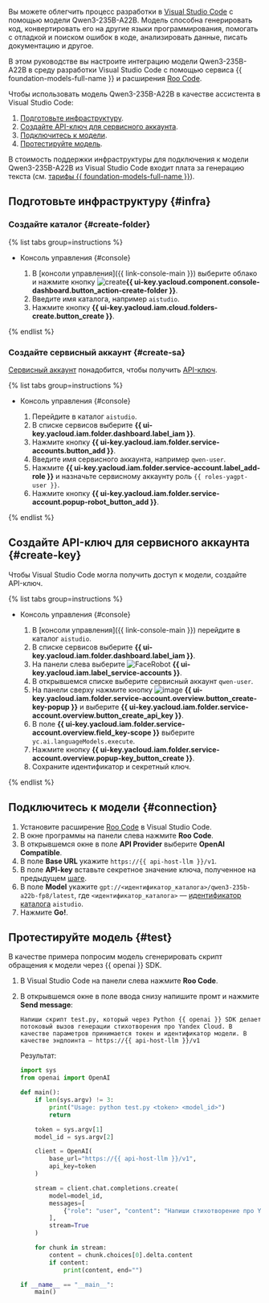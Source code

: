 Вы можете облегчить процесс разработки в [Visual Studio Code](https://code.visualstudio.com/) с помощью модели Qwen3-235B-A22B. Модель способна генерировать код, конвертировать его на другие языки программирования, помогать с отладкой и поиском ошибок в коде, анализировать данные, писать документацию и другое.

В этом руководстве вы настроите интеграцию модели Qwen3-235B-A22B в среду разработки Visual Studio Code с помощью сервиса {{ foundation-models-full-name }} и расширения [Roo Code](https://roocode.com/).

Чтобы использовать модель Qwen3-235B-A22B в качестве ассистента в Visual Studio Code:

1. [Подготовьте инфраструктуру](#infra).
1. [Создайте API-ключ для сервисного аккаунта](#create-key).
1. [Подключитесь к модели](#connection).
1. [Протестируйте модель](#test).

В стоимость поддержки инфраструктуры для подключения к модели Qwen3-235B-A22B из Visual Studio Code входит плата за генерацию текста (см. [тарифы {{ foundation-models-full-name }}](../../ai-studio/pricing.md)).

## Подготовьте инфраструктуру {#infra}

### Создайте каталог {#create-folder}

{% list tabs group=instructions %}

- Консоль управления {#console}

   1. В [консоли управления]({{ link-console-main }}) выберите облако и нажмите кнопку ![create](../../_assets/console-icons/plus.svg)**{{ ui-key.yacloud.component.console-dashboard.button_action-create-folder }}**.
   1. Введите имя каталога, например `aistudio`.
   1. Нажмите кнопку **{{ ui-key.yacloud.iam.cloud.folders-create.button_create }}**.

{% endlist %}

### Создайте сервисный аккаунт {#create-sa}

[Сервисный аккаунт](../../iam/concepts/users/service-accounts.md) понадобится, чтобы получить [API-ключ](../../iam/concepts/authorization/api-key.md).

{% list tabs group=instructions %}

- Консоль управления {#console}

  1. Перейдите в каталог `aistudio`.
  1. В списке сервисов выберите **{{ ui-key.yacloud.iam.folder.dashboard.label_iam }}**.
  1. Нажмите кнопку **{{ ui-key.yacloud.iam.folder.service-accounts.button_add }}**.
  1. Введите имя сервисного аккаунта, например `qwen-user`.
  1. Нажмите **{{ ui-key.yacloud.iam.folder.service-account.label_add-role }}** и назначьте сервисному аккаунту роль `{{ roles-yagpt-user }}`.
  1. Нажмите кнопку **{{ ui-key.yacloud.iam.folder.service-account.popup-robot_button_add }}**.

{% endlist %}

## Создайте API-ключ для сервисного аккаунта {#create-key}

Чтобы Visual Studio Code могла получить доступ к модели, создайте API-ключ.

{% list tabs group=instructions %}

- Консоль управления {#console}

  1. В [консоли управления]({{ link-console-main }}) перейдите в каталог `aistudio`.
  1. В списке сервисов выберите **{{ ui-key.yacloud.iam.folder.dashboard.label_iam }}**.
  1. На панели слева выберите ![FaceRobot](../../_assets/console-icons/face-robot.svg) **{{ ui-key.yacloud.iam.label_service-accounts }}**.
  1. В открывшемся списке выберите сервисный аккаунт `qwen-user`.
  1. На панели сверху нажмите кнопку ![image](../../_assets/console-icons/plus.svg) **{{ ui-key.yacloud.iam.folder.service-account.overview.button_create-key-popup }}** и выберите **{{ ui-key.yacloud.iam.folder.service-account.overview.button_create_api_key }}**.
  1. В поле **{{ ui-key.yacloud.iam.folder.service-account.overview.field_key-scope }}** выберите `yc.ai.languageModels.execute`.
  1. Нажмите кнопку **{{ ui-key.yacloud.iam.folder.service-account.overview.popup-key_button_create }}**.
  1. Сохраните идентификатор и секретный ключ.

{% endlist %}

## Подключитесь к модели {#connection}

1. Установите расширение [Roo Code](https://roocode.com/) в Visual Studio Code.
1. В окне программы на панели слева нажмите **Roo Code**.
1. В открывшемся окне в поле **API Provider** выберите **OpenAI Compatible**.
1. В поле **Base URL** укажите `https://{{ api-host-llm }}/v1`.
1. В поле **API-key** вставьте секретное значение ключа, полученное на предыдущем [шаге](#create-key).
1. В поле **Model** укажите `gpt://<идентификатор_каталога>/qwen3-235b-a22b-fp8/latest`, где `<идентификатор_каталога>` — [идентификатор каталога](../../resource-manager/operations/folder/get-id.md) `aistudio`.
1. Нажмите **Go!**.

## Протестируйте модель {#test}

В качестве примера попросим модель сгенерировать скрипт обращения к модели через {{ openai }} SDK.

1. В Visual Studio Code на панели слева нажмите **Roo Code**.
1. В открывшемся окне в поле ввода снизу напишите промт и нажмите **Send message**:

   ```text
   Напиши скрипт test.py, который через Python {{ openai }} SDK делает потоковый вызов генерации стихотворения про Yandex Cloud. В качестве параметров принимается токен и идентификатор модели. В качестве эндпоинта — https://{{ api-host-llm }}/v1
   ```

   Результат:

   ```py
   import sys
   from openai import OpenAI
   
   def main():
       if len(sys.argv) != 3:
           print("Usage: python test.py <token> <model_id>")
           return
   
       token = sys.argv[1]
       model_id = sys.argv[2]
   
       client = OpenAI(
           base_url="https://{{ api-host-llm }}/v1",
           api_key=token
       )
   
       stream = client.chat.completions.create(
           model=model_id,
           messages=[
               {"role": "user", "content": "Напиши стихотворение про Yandex Cloud"}
           ],
           stream=True
       )
   
       for chunk in stream:
           content = chunk.choices[0].delta.content
           if content:
               print(content, end="")
   
   if __name__ == "__main__":
       main()
   ```
